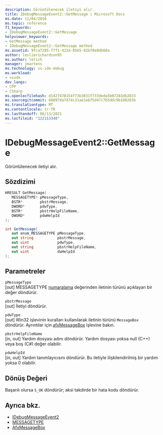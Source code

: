 ```yaml
---
description: Görüntülenecek iletiyi alır.
title: IDebugMessageEvent2::GetMessage | Microsoft Docs
ms.date: 11/04/2016
ms.topic: reference
f1_keywords:
- IDebugMessageEvent2::GetMessage
helpviewer_keywords:
- GetMessage method
- IDebugMessageEvent2::GetMessage method
ms.assetid: 9fca7285-f7f1-422d-8565-92bf0e0db60a
author: leslierichardson95
ms.author: lerich
manager: jmartens
ms.technology: vs-ide-debug
ms.workload:
- vssdk
dev_langs:
- CPP
- CSharp
ms.openlocfilehash: d1427478154f73b3031f733deda5b07281db2833
ms.sourcegitcommit: 68897da7d74c31ae1ebf5d47c7b5ddc9b108265b
ms.translationtype: MT
ms.contentlocale: tr-TR
ms.lasthandoff: 08/13/2021
ms.locfileid: "122153348"
---
```

# <a name="idebugmessageevent2getmessage"></a>IDebugMessageEvent2::GetMessage
Görüntülenecek iletiyi alır.

## <a name="syntax"></a>Sözdizimi

```cpp
HRESULT GetMessage( 
   MESSAGETYPE* pMessageType,
   BSTR*        pbstrMessage,
   DWORD*       pdwType,
   BSTR*        pbstrHelpFileName,
   DWORD*       pdwHelpId
);
```

```csharp
int GetMessage( 
   out enum_MESSAGETYPE pMessageType,
   out string           pbstrMessage,
   out uint             pdwType,
   out string           pbstrHelpFileName,
   out uint             dwHelpId
);
```

## <a name="parameters"></a>Parametreler
`pMessageType`\
[out] MESSAGETYPE [numaralama](../../../extensibility/debugger/reference/messagetype.md) değerinden iletinin türünü açıklayan bir değer döndürür.

`pbstrMessage`\
[out] İletiyi döndürür.

`pdwType`\
[out] Win32 işlevinin kuralları kullanılarak iletinin türünü `MessageBox` döndürür. Ayrıntılar için [afxMessageBox](/cpp/mfc/reference/cstring-formatting-and-message-box-display#afxmessagebox) işlevine bakın.

`pbstrHelpFileName`\
[in, out] Yardım dosyası adını döndürür. Yardım dosyası yoksa null (C++) veya boş (C#) değer olabilir.

`pdwHelpId`\
[in, out] Yardım tanımlayıcısını döndürür. Bu iletiyle ilişkilendirilmiş bir yardım yoksa 0 olabilir.

## <a name="return-value"></a>Dönüş Değeri
 Başarılı olursa `S_OK` döndürür; aksi takdirde bir hata kodu döndürür.

## <a name="see-also"></a>Ayrıca bkz.
- [IDebugMessageEvent2](../../../extensibility/debugger/reference/idebugmessageevent2.md)
- [MESSAGETYPE](../../../extensibility/debugger/reference/messagetype.md)
- [AfxMessageBox](/cpp/mfc/reference/cstring-formatting-and-message-box-display#afxmessagebox)
